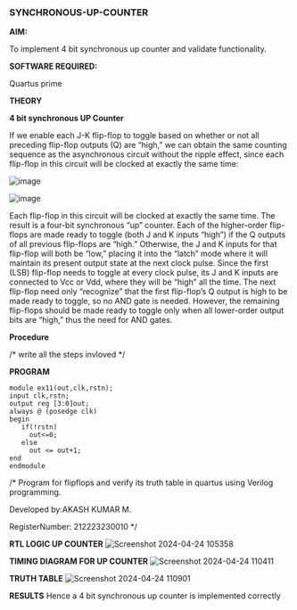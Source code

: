 ### SYNCHRONOUS-UP-COUNTER

**AIM:**

To implement 4 bit synchronous up counter and validate functionality.

**SOFTWARE REQUIRED:**

Quartus prime

**THEORY**

**4 bit synchronous UP Counter**

If we enable each J-K flip-flop to toggle based on whether or not all preceding flip-flop outputs (Q) are “high,” we can obtain the same counting sequence as the asynchronous circuit without the ripple effect, since each flip-flop in this circuit will be clocked at exactly the same time:

![image](https://github.com/naavaneetha/SYNCHRONOUS-UP-COUNTER/assets/154305477/d5db3fa0-e413-404c-b80e-b2f39d82e7e8)


![image](https://github.com/naavaneetha/SYNCHRONOUS-UP-COUNTER/assets/154305477/52cb61eb-d04b-442d-810c-31185a68410b)

Each flip-flop in this circuit will be clocked at exactly the same time.
The result is a four-bit synchronous “up” counter. Each of the higher-order flip-flops are made ready to toggle (both J and K inputs “high”) if the Q outputs of all previous flip-flops are “high.”
Otherwise, the J and K inputs for that flip-flop will both be “low,” placing it into the “latch” mode where it will maintain its present output state at the next clock pulse.
Since the first (LSB) flip-flop needs to toggle at every clock pulse, its J and K inputs are connected to Vcc or Vdd, where they will be “high” all the time.
The next flip-flop need only “recognize” that the first flip-flop’s Q output is high to be made ready to toggle, so no AND gate is needed.
However, the remaining flip-flops should be made ready to toggle only when all lower-order output bits are “high,” thus the need for AND gates.

**Procedure**

/* write all the steps invloved */

**PROGRAM**
```
module ex11(out,clk,rstn);
input clk,rstn;
output reg [3:0]out;
always @ (posedge clk)
begin
   if(!rstn)
     out<=0;
   else 
     out <= out+1;
end
endmodule
```
/* Program for flipflops and verify its truth table in quartus using Verilog programming. 

Developed by:AKASH KUMAR M.


RegisterNumber: 212223230010
*/

**RTL LOGIC UP COUNTER**
![Screenshot 2024-04-24 105358](https://github.com/Haripriya132006/SYNCHRONOUS-UP-COUNTER/assets/144870747/a03c4ad0-3c70-41f4-a5fd-cc4f0ed5c1a5)

**TIMING DIAGRAM FOR UP COUNTER**
![Screenshot 2024-04-24 110411](https://github.com/Haripriya132006/SYNCHRONOUS-UP-COUNTER/assets/144870747/2343e8cd-eb0b-4551-ad57-f8389e7cbf8e)

**TRUTH TABLE**
![Screenshot 2024-04-24 110901](https://github.com/Haripriya132006/SYNCHRONOUS-UP-COUNTER/assets/144870747/603b8936-3f1f-47f6-93d6-282717525ee1)

**RESULTS**
Hence a  4 bit synchronous up counter is implemented correctly 

